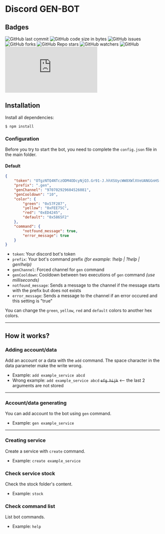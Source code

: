 # Discord GEN-BOT

## Badges
![GitHub last commit](https://img.shields.io/github/last-commit/blazsmaster/discord-gen-bot?style=for-the-badge)
![GitHub code size in bytes](https://img.shields.io/github/languages/code-size/blazsmaster/discord-gen-bot?style=for-the-badge)
![GitHub issues](https://img.shields.io/github/issues/blazsmaster/discord-gen-bot?style=for-the-badge)
![GitHub forks](https://img.shields.io/github/forks/blazsmaster/discord-gen-bot?style=for-the-badge)
![GitHub Repo stars](https://img.shields.io/github/stars/blazsmaster/discord-gen-bot?style=for-the-badge)
![GitHub watchers](https://img.shields.io/github/watchers/blazsmaster/discord-gen-bot?style=for-the-badge)
![GitHub](https://img.shields.io/github/license/blazsmaster/discord-gen-bot?style=for-the-badge)
![GitHub package.json dependency version (prod)](https://img.shields.io/github/package-json/dependency-version/blazsmaster/discord-gen-bot/discord.js?style=for-the-badge)

## Installation
Install all dependencies:
```
$ npm install
```

### Configuration
Before you try to start the bot, you need to complete the `config.json` file in the main folder.

#### Default
```json
{
    "token": "OTgzNTQ4NTczODM4ODcyNjQ3.Gr91-J.hhXSUycWW8XWlXVeUANGGnHS-OzFJ9tmZ6m_D8",
    "prefix": ".gen",
    "genChannel": "970702929604526081",
    "genCooldown": "10",
    "color": {
        "green": "0x57F287",
        "yellow": "0xFEE75C",
        "red": "0xED4245",
        "default": "0x5865F2"
    },
    "command": {
        "notfound_message": true,
        "error_message": true
    }
}
```
- `token`: Your discord bot's token
- `prefix`: Your bot's command prefix *(for example: !help | ?help | gen!help)*
- `genChannel`: Forced channel for `gen` command
- `genCooldown`: Cooldown between two executions of `gen` command *(use milliseconds)*
- `notfound_message`: Sends a message to the channel if the message starts with the prefix but does not exists
- `error_message`: Sends a message to the channel if an error occured and this setting is "true"

You can change the `green`, `yellow`, `red` and `default` colors to another hex colors.

---

## How it works?

### Adding account/data
Add an account or a data with the `add` command. The space character in the data parameter make the write wrong.
- Example: `add example_service abcd`
- Wrong example: `add example_service abcd` ~~`efg hijk`~~ <-- the last 2 arguments are not stored

---

### Account/data generating
You can add account to the bot using `gen` command.
- Example: `gen example_service`

---

### Creating service
Create a service with `create` command.
- Example: `create example_service`

### Check service stock
Check the stock folder's content.
- Example: `stock`

### Check command list
List bot commands.
- Example: `help`
